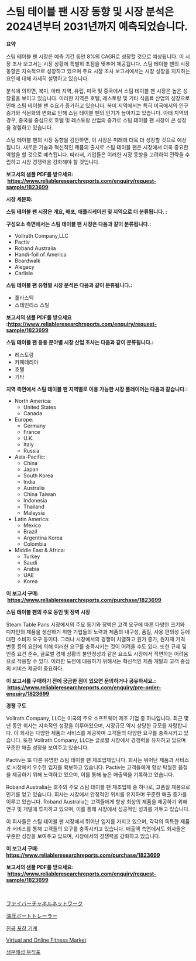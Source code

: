 <p><h1>스팀 테이블 팬 시장 동향 및 시장 분석은 2024년부터 2031년까지 예측되었습니다.</h1></p><p><strong>요약</strong></p>
<p><p>스팀 테이블 팬 시장은 예측 기간 동안 8%의 CAGR로 성장할 것으로 예상됩니다. 이 시장 조사 보고서는 시장 상황에 특별히 초점을 맞추어 제공됩니다. 스팀 테이블 팬의 시장 동향은 지속적으로 성장하고 있으며 주요 시장 조사 보고서에서는 시장 성장을 지지하는 요인에 대해 자세히 설명하고 있습니다.</p><p>분석에 의하면, 북미, 아태 지역, 유럽, 미국 및 중국에서 스팀 테이블 팬 시장은 높은 성장률을 보이고 있습니다. 이러한 지역은 호텔, 레스토랑 및 기타 식음료 산업의 성장으로 인해 스팀 테이블 팬 수요가 증가하고 있습니다. 북미 지역에서는 특히 미국에서의 인구 증가와 식문화의 변화로 인해 스팀 테이블 팬의 인기가 높아지고 있습니다. 아태 지역의 경우, 중국을 중심으로 호텔 및 레스토랑 산업의 증가로 스팀 테이블 팬 시장이 큰 성장을 경험하고 있습니다.</p><p>스팀 테이블 팬의 시장 동향을 감안하면, 이 시장은 미래에 더욱 더 성장할 것으로 예상됩니다. 새로운 기술과 혁신적인 제품의 출시로 스팀 테이블 팬은 시장에서 더욱 중요한 역할을 할 것으로 예측됩니다. 따라서, 기업들은 이러한 시장 동향을 고려하여 전략을 수립하고 시장 경쟁력을 강화해야 할 것입니다.</p></p>
<p><strong>보고서의 샘플 PDF를 받으세요: &nbsp;<a href="https://www.reliableresearchreports.com/enquiry/request-sample/1823699">https://www.reliableresearchreports.com/enquiry/request-sample/1823699</a></strong></p>
<p><strong>시장 세분화:</strong></p>
<p><strong> 스팀 테이블 팬 시장은 개요, 배포, 애플리케이션 및 지역으로 더 분류됩니다. :</strong></p>
<p><strong>구성요소 측면에서는 스팀 테이블 팬 시장은 다음과 같이 분류됩니다.:</strong></p>
<p><ul><li>Vollrath Company,LLC</li><li>Pactiv</li><li>Roband Australia</li><li>Handi-foil of America</li><li>Boardwalk</li><li>Alegacy</li><li>Carlisle</li></ul></p>
<p><strong> 스팀 테이블 팬 유형별 시장 분석은 다음과 같이 분류됩니다.:</strong></p>
<p><ul><li>플라스틱</li><li>스테인리스 스틸</li></ul></p>
<p><strong>보고서의 샘플 PDF를 받으세요 :<a href="https://www.reliableresearchreports.com/enquiry/request-sample/1823699">https://www.reliableresearchreports.com/enquiry/request-sample/1823699</a></strong></p>
<p><strong> 스팀 테이블 팬 응용 분야별 시장 산업 조사는 다음과 같이 분류됩니다.:</strong></p>
<p><ul><li>레스토랑</li><li>카페테리아</li><li>호텔</li><li>기타</li></ul></p>
<p><strong>지역 측면에서 스팀 테이블 팬 지역별로 이용 가능한 시장 플레이어는 다음과 같습니다.:</strong></p>
<p><ul>
    <li>
        North America:
        <ul>
            <li>United States</li>
            <li>Canada</li>
        </ul>
    </li>
    <li>
        Europe:
        <ul>
            <li>Germany</li>
            <li>France</li>
            <li>U.K.</li>
            <li>Italy</li>
            <li>Russia</li>
        </ul>
    </li>
    <li>
        Asia-Pacific:
        <ul>
            <li>China</li>
            <li>Japan</li>
            <li>South Korea</li>
            <li>India</li>
            <li>Australia</li>
            <li>China Taiwan</li>
            <li>Indonesia</li>
            <li>Thailand</li>
            <li>Malaysia</li>
        </ul>
    </li>
    <li>
        Latin America:
        <ul>
            <li>Mexico</li>
            <li>Brazil</li>
            <li>Argentina Korea</li>
            <li>Colombia</li>
        </ul>
    </li>
    <li>
        Middle East & Africa:
        <ul>
            <li>Turkey</li>
            <li>Saudi</li>
            <li>Arabia</li>
            <li>UAE</li>
            <li>Korea</li>
        </ul>
    </li>
    </ul></p>
<p><strong>이 보고서 구매: &nbsp;<a href="https://www.reliableresearchreports.com/purchase/1823699">https://www.reliableresearchreports.com/purchase/1823699</a></strong></p>
<p><strong>스팀 테이블 팬의 주요 동인 및 장벽 시장</strong></p>
<p><p>Steam Table Pans 시장에서의 주요 동기와 장벽은 고객 요구에 따른 다양한 크기와 디자인의 제품을 생산하기 위한 기업들의 노력과 제품의 내구성, 품질, 사용 편의성 등에 대한 소비자 요구 등이다. 그러나 시장에서의 경쟁이 치열하고 원가 증가, 원자재 가격 변동 등의 요인에 의해 이러한 요구를 충족시키는 것이 어려울 수도 있다. 또한 규제 및 인증 요건 준수, 글로벌 경제 상황의 불안정성과 같은 요소도 시장에서 직면하는 어려움으로 작용할 수 있다. 이러한 도전에 대응하기 위해서는 혁신적인 제품 개발과 고객 중심의 서비스 제공이 중요하다.</p></p>
<p><strong>이 보고서를 구매하기 전에 궁금한 점이 있으면 문의하거나 공유하세요.: &nbsp;<a href="https://www.reliableresearchreports.com/enquiry/pre-order-enquiry/1823699">https://www.reliableresearchreports.com/enquiry/pre-order-enquiry/1823699</a></strong></p>
<p><strong>경쟁 구도</strong></p>
<p><p>Vollrath Company, LLC는 미국의 주요 소프트웨어 제조 기업 중 하나입니다. 최근 몇 년 동안 회사는 지속적인 성장을 이루어왔으며, 시장규모 역시 상당한 규모를 자랑합니다. 이 회사는 다양한 제품과 서비스를 제공하며 고객들의 다양한 요구를 충족시키고 있습니다. 또한 Vollrath Company, LLC는 글로벌 시장에서 경쟁력을 유지하고 있으며 꾸준한 매출 성장을 보여주고 있습니다.</p><p>Pactiv는 또 다른 유명한 스팀 테이블 팬 제조업체입니다. 회사는 뛰어난 제품과 서비스로 시장에서 우수한 입지를 확보하고 있습니다. Pactiv는 고객들에게 항상 탁월한 품질을 제공하기 위해 노력하고 있으며, 이를 통해 높은 매출액을 기록하고 있습니다.</p><p>Roband Australia는 호주의 주요 스팀 테이블 팬 제조업체 중 하나로, 고품질 제품으로 인기를 얻고 있습니다. 회사는 시장에서 안정적인 위치를 유지하며 꾸준한 매출 증가를 이루고 있습니다. Roband Australia는 고객들에게 항상 최상의 제품을 제공하기 위해 연구 및 개발에 투자하고 있으며, 이를 통해 시장에서 성공적인 성과를 거두고 있습니다.</p><p>이 회사들은 스팀 테이블 팬 시장에서 뛰어난 입지를 가지고 있으며, 각각의 독특한 제품과 서비스를 통해 고객들의 요구를 충족시키고 있습니다. 매출액 측면에서도 회사들은 꾸준한 성장을 보여주고 있으며, 시장에서의 경쟁력을 강화하고 있습니다.</p></p>
<p><strong>이 보고서 구매: &nbsp; <a href="https://www.reliableresearchreports.com/purchase/1823699">https://www.reliableresearchreports.com/purchase/1823699</a></strong></p>
<p><strong>보고서의 샘플 PDF를 받으세요: &nbsp;<a href="https://www.reliableresearchreports.com/enquiry/request-sample/1823699">https://www.reliableresearchreports.com/enquiry/request-sample/1823699</a></strong><strong></strong></p>
<p>&nbsp;</p>
<p><p><a href="https://github.com/cnnriuez22368/Market-Research-Report-List-1/blob/main/55049025115.md">ファイバーチャネルネットワーク</a></p><p><a href="https://github.com/zekaoe592392/Market-Research-Report-List-1/blob/main/80621085114.md">油圧ボートトレーラー</a></p><p><a href="https://github.com/vs10l4sfg5c/Market-Research-Report-List-1/blob/main/85833124688.md">진공 포장 기계</a></p><p><a href="https://issuu.com/reportprime-2/docs/virtual-and-online-fitness-market-size-2030.pptx">Virtual and Online Fitness Market</a></p><p><a href="https://github.com/crfsywufhm81415/Market-Research-Report-List-1/blob/main/20929074687.md">생분해성 부직포</a></p></p>